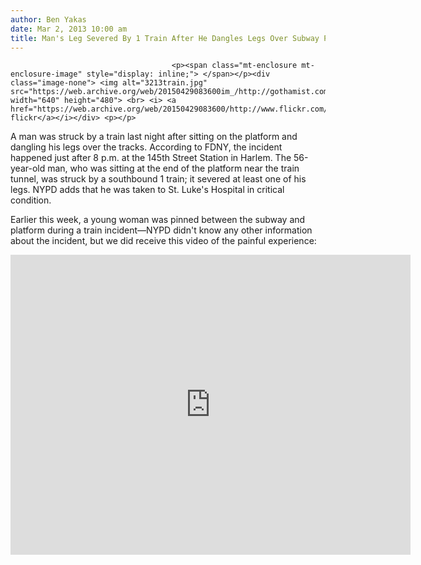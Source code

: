 ```yaml
---
author: Ben Yakas
date: Mar 2, 2013 10:00 am
title: Man's Leg Severed By 1 Train After He Dangles Legs Over Subway Platform
---
```


	
										<p><span class="mt-enclosure mt-enclosure-image" style="display: inline;"> </span></p><div class="image-none"> <img alt="3213train.jpg" src="https://web.archive.org/web/20150429083600im_/http://gothamist.com/attachments/byakas/3213train.jpg" width="640" height="480"> <br> <i> <a href="https://web.archive.org/web/20150429083600/http://www.flickr.com/photos/bradmo/6417734871/">bradmo&apos;s flickr</a></i></div> <p></p>

<p>A man was struck by a train last night after sitting on the platform and dangling his legs over the tracks. According to FDNY, the incident happened just after 8 p.m. at the 145th Street Station in Harlem. The 56-year-old man, who was sitting at the end of the platform near the train tunnel, was struck by a southbound 1 train; it severed at least one of his legs. NYPD adds that he was taken to St. Luke&apos;s Hospital in critical condition.</p>

<p>Earlier this week, a young woman was pinned between the subway and platform during a train incident&#x2014;NYPD didn&apos;t know any other information about the incident, but we did receive this video of the painful experience:</p>

<p><iframe width="640" height="480" src="https://web.archive.org/web/20150429083600if_/http://www.youtube.com/embed/AwG2N2GjgIs" frameborder="0" allowfullscreen></iframe></p>					
										
									
				